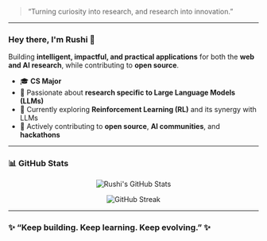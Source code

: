 <!-- Banner -->

> “Turning curiosity into research, and research into innovation.”

---

### Hey there, I'm Rushi 👋  

Building **intelligent, impactful, and practical applications** for both the **web and AI research**, while contributing to **open source**.

- 🎓 **CS Major**
- 🧠 Passionate about **research specific to Large Language Models (LLMs)**  
- 🧩 Currently exploring **Reinforcement Learning (RL)** and its synergy with LLMs  
- 🤝 Actively contributing to **open source**, **AI communities**, and **hackathons**

---

### 📊 GitHub Stats

<p align="center">
  <img src="https://github-readme-stats.vercel.app/api?username=Therushi14&show_icons=true&theme=radical" alt="Rushi's GitHub Stats" />
</p>

<p align="center">
  <img src="https://github-readme-streak-stats.herokuapp.com/?user=Therushi14&theme=radical" alt="GitHub Streak" />
</p>

---

### ✨ “Keep building. Keep learning. Keep evolving.” ✨
